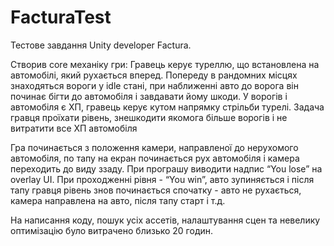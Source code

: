 # FacturaTest

Тестове завдання Unity developer Factura.

Створив core механіку гри:
Гравець керує туреллю, що встановлена на автомобілі, який рухається вперед. Попереду в рандомних місцях знаходяться вороги у idle стані, при наближенні авто до ворога він починає бігти до автомобіля і завдавати йому шкоди. У ворогів і автомобіля є ХП, гравець керує кутом напрямку стрільби турелі. Задача гравця проїхати рівень, знешкодити якомога більше ворогів і не витратити все ХП автомобіля

Гра починається з положення камери, направленої до нерухомого автомобіля, по тапу на екран починається рух автомобіля і камера переходить до виду ззаду. При програшу виводити надпис “You lose” на overlay UI. При проходженні рівня - “You win”, авто зупиняється і після тапу гравця рівень знов починається спочатку - авто не рухається, камера направлена на авто, після тапу старт і т.д.

На написання коду, пошук усіх ассетів, налаштування сцен та невелику оптимізацію було витрачено близько 20 годин.
